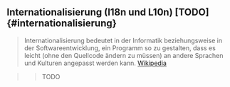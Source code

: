 Internationalisierung (I18n und L10n) [TODO] {#internationalisierung}
-------------------------------------------------------------

> Internationalisierung bedeutet in der Informatik beziehungsweise in der Softwareentwicklung, ein Programm so zu gestalten, dass es leicht (ohne den Quellcode ändern zu müssen) an andere Sprachen und Kulturen angepasst werden kann. [Wikipedia](http://de.wikipedia.org/wiki/Internationalisierung_(Softwareentwicklung))

>> TODO